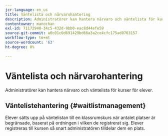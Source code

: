 ```yaml
---
jcr-language: en_us
title: Väntelista och närvarohantering
description: Administratörer kan hantera närvaro och väntelista för kurser för Adobe Learning Manager-elever.
contentowner: manochan
exl-id: 71172940-34c5-432d-9bb0-eac8d44efe59
source-git-commit: a0c01c0d691429bd66a3a2ce4cfc175ad0703157
workflow-type: tm+mt
source-wordcount: '63'
ht-degree: 0%

---
```


# Väntelista och närvarohantering

Administratörer kan hantera närvaro och väntelista för kurser för elever.

## Väntelistehantering {#waitlistmanagement}

Elever sätts upp på väntelistan till en klassrumskurs när antalet platser är begränsade, baserat på ordningen i vilken de registrerat sig. Elever registreras till kursen så snart administratören tilldelar dem en plats.
